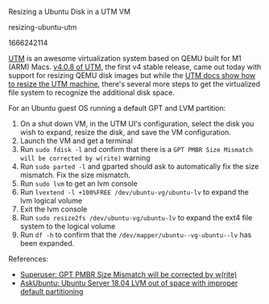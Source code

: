 Resizing a Ubuntu Disk in a UTM VM

resizing-ubuntu-utm

1666242114

[UTM](https://mac.getutm.app/) is an awesome virtualization system based on
QEMU built for M1 (ARM) Macs.
[v4.0.8 of UTM](https://github.com/utmapp/UTM/releases/tag/v4.0.8), the first
v4 stable release, came out today with support for resizing QEMU disk images
but while the [UTM docs show how to resize the UTM machine](https://docs.getutm.app/settings-qemu/drive/resize-and-compress/#resize),
there's several more steps to get the virtualized file system to recognize
the additional disk space.

For an Ubuntu guest OS running a default GPT and LVM partition:

1.  On a shut down VM, in the UTM UI's configuration, select the disk you wish to expand, resize the disk, and save the VM configuration.
2.  Launch the VM and get a terminal
3.  Run `sudo fdisk -l` and confirm that there is a `GPT PMBR Size Mismatch will be corrected by w(rite)` warning
4.  Run `sudo parted -l` and gparted should ask to automatically fix the size mismatch.  Fix the size mismatch.
5.  Run `sudo lvm` to get an lvm console
6.  Run `lvextend -l +100%FREE /dev/ubuntu-vg/ubuntu-lv` to expand the lvm logical volume
7.  Exit the lvm console
8.  Run `sudo resize2fs /dev/ubuntu-vg/ubuntu-lv` to expand the ext4 file system to the logical volume
9.  Run `df -h` to confirm that the `/dev/mapper/ubuntu--vg-ubuntu--lv` has been expanded.

References:

- [Superuser: GPT PMBR Size Mismatch will be corrected by w(rite)](https://superuser.com/q/1352065/1687653)
- [AskUbuntu: Ubuntu Server 18.04 LVM out of space with improper default partitioning](https://askubuntu.com/q/1106795/1577326)
